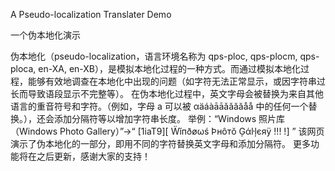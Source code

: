 A Pseudo-localization Translater Demo

一个伪本地化演示

伪本地化（pseudo-localization，语言环境名称为 qps-ploc, qps-plocm, qps-ploca, en-XA, en-XB），是模拟本地化过程的一种方式。而通过模拟本地化过程，能够有效地调查在本地化中出现的问题（如字符无法正常显示，或因字符串过长而导致语段显示不完整等）。
在伪本地化过程中，英文字母会被替换为来自其他语言的重音符号和字符。（例如，字母 a 可以被 αäáàāāǎǎăăåå 中的任何一个替换。），还会添加分隔符等以增加字符串长度。
举例：“Windows 照片库（Windows Photo Gallery）”→“ [1iaT9][ Ẅĭпðøωś Þнôтŏ Ģάŀļєяÿ !!! !] ”
该网页演示了伪本地化的一部分，即用不同的字符替换英文字母和添加分隔符。
更多功能将在之后更新，感谢大家的支持！
